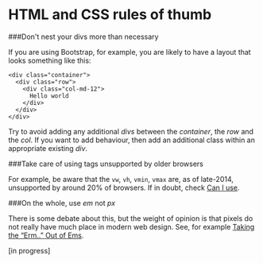 # HTML and CSS rules of thumb

###Don't nest your divs more than necessary

If you are using Bootstrap, for example, you are likely to have a layout that looks something like this:

    <div class="container">
      <div class="row">
        <div class="col-md-12">
    	  Hello world
        </div>
      </div>
    </div>

Try to avoid adding any additional *divs* between the *container*, the *row* and the *col*. If you want to add behaviour, then add an additional class within an appropriate existing *div*.

###Take care of using tags unsupported by older browsers

For example, be aware that the `vw`, `vh`, `vmin`, `vmax` are, as of late-2014, unsupported by around 20% of browsers. If in doubt, check [Can I use](http://caniuse.com/).

###On the whole, use *em* not *px*

There is some debate about this, but the weight of opinion is that pixels do not really have much place in modern web design. See, for example [Taking the “Erm..” Out of Ems](http://webdesign.tutsplus.com/articles/taking-the-erm-out-of-ems--webdesign-12321).

[in progress]
